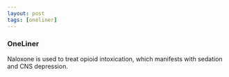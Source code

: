 ```yaml
---
layout: post
tags: [oneliner]
---
```



### OneLiner

Naloxone is used to treat opioid intoxication, which manifests with sedation and CNS depression.
